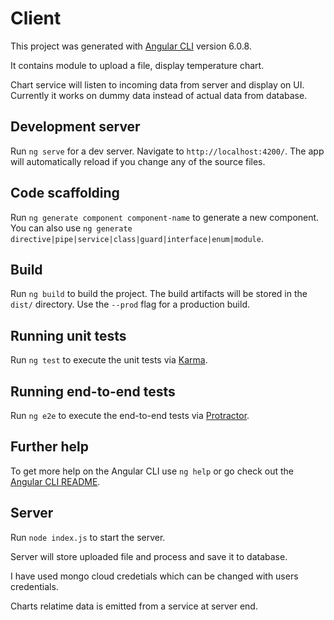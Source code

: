 
# Client

This project was generated with [Angular CLI](https://github.com/angular/angular-cli) version 6.0.8.

It contains module to upload a file, display temperature chart.

Chart service will listen to incoming data from server and display on UI. Currently it works on dummy data instead of actual data from database.

## Development server

Run `ng serve` for a dev server. Navigate to `http://localhost:4200/`. The app will automatically reload if you change any of the source files.

## Code scaffolding

Run `ng generate component component-name` to generate a new component. You can also use `ng generate directive|pipe|service|class|guard|interface|enum|module`.

## Build

Run `ng build` to build the project. The build artifacts will be stored in the `dist/` directory. Use the `--prod` flag for a production build.

## Running unit tests

Run `ng test` to execute the unit tests via [Karma](https://karma-runner.github.io).

## Running end-to-end tests

Run `ng e2e` to execute the end-to-end tests via [Protractor](http://www.protractortest.org/).

## Further help

To get more help on the Angular CLI use `ng help` or go check out the [Angular CLI README](https://github.com/angular/angular-cli/blob/master/README.md).

## Server

Run `node index.js` to start the server.

Server will store uploaded file and process and save it to database.

I have used mongo cloud credetials which can be changed with users credentials.

Charts relatime data is emitted from a service at server end.
